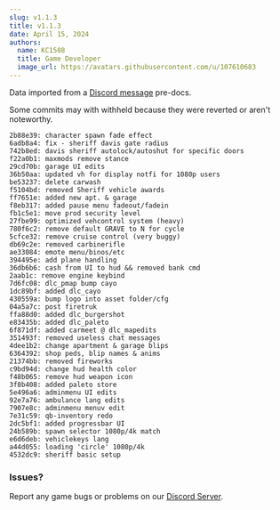 ```yaml
---
slug: v1.1.3
title: v1.1.3
date: April 15, 2024
authors:
  name: KC1508
  title: Game Developer
  image_url: https://avatars.githubusercontent.com/u/107610683
---
```


<head>
  <title>Backlot - v1.1.3</title>
</head>

Data imported from a [Discord message](https://discord.com/channels/1220214123954966548/1220219265681068053/1229445437824569506) pre-docs.

Some commits may with withheld because they were reverted or aren't noteworthy.
```
2b88e39: character spawn fade effect
6adb8a4: fix - sheriff davis gate radius
742b8ed: davis sheriff autolock/autoshut for specific doors
f22a0b1: maxmods remove stance
29cd70b: garage UI edits
36b50aa: updated vh for display notfi for 1080p users
be53237: delete carwash
f5104bd: removed Sheriff vehicle awards
ff7651e: added new apt. & garage
f8eb317: added pause menu fadeout/fadein
fb1c5e1: move prod security level
27fbe99: optimized vehcontrol system (heavy)
780f6c2: remove default GRAVE to N for cycle
5cfce32: remove cruise control (very buggy)
db69c2e: removed carbinerifle
ae33084: emote menu/binos/etc
394495e: add plane handling
36db6b6: cash from UI to hud && removed bank cmd
2aab1c: remove engine keybind 
7d6fc08: dlc_pmap bump cayo
1dc89bf: added dlc_cayo
430559a: bump logo into asset folder/cfg
04a5a7c: post firetruk
ffa88d0: added dlc_burgershot
e83435b: added dlc_paleto
6f871df: added carmeet @ dlc_mapedits
351493f: removed useless chat messages
4dee1b2: change apartment & garage blips
6364392: shop peds, blip names & anims
21374bb: removed fireworks
c9bd94d: change hud health color
f48b065: remove hud weapon icon
3f8b408: added paleto store
5e496a6: adminmenu UI edits
92e7a76: ambulance lang edits
7907e8c: adminmenu menuv edit
7e31c59: qb-inventory redo
2dc5bf1: added progressbar UI
24b589b: spawn selector 1080p/4k match
e6d6deb: vehiclekeys lang
a44d055: loading 'circle' 1080p/4k
4532dc9: sheriff basic setup
```

<!--truncate-->

### Issues? 
Report any game bugs or problems on our [Discord Server](https://backlot.city/discord).